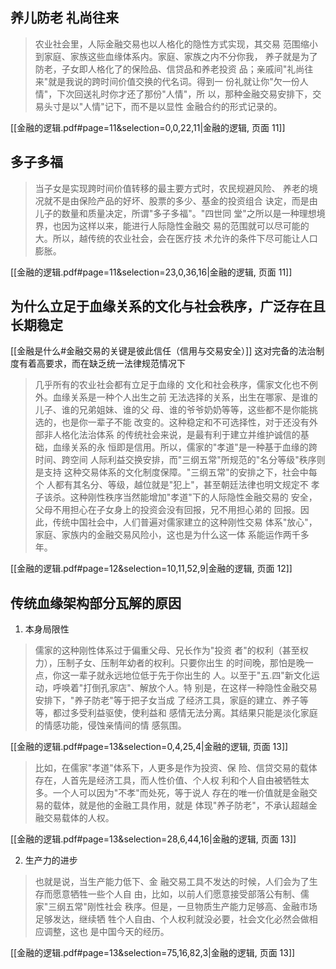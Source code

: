 ## 养儿防老 礼尚往来
> 农业社会里，人际金融交易也以人格化的隐性方式实现，其交易 范围缩小到家庭、家族这些血缘体系内。家庭、家族之内不分你我， 养子就是为了防老，子女即人格化了的保险品、信贷品和养老投资 品；亲戚间"礼尚往来"就是我说的跨时间价值交换的代名词。得到一 份礼就让你"欠一份人情"，下次回送礼时你才还了那份"人情"，所 以，那种金融交易安排下，交易头寸是以"人情"记下，而不是以显性 金融合约的形式记录的。

[[金融的逻辑.pdf#page=11&selection=0,0,22,11|金融的逻辑, 页面 11]]
## 多子多福
> 当子女是实现跨时间价值转移的最主要方式时，农民规避风险、 养老的境况就不是由保险产品的好坏、股票的多少、基金的投资组合 诀定，而是由儿子的数量和质量决定，所谓"多子多福"。"四世同 堂"之所以是一种理想境界，也因为这样以来，能进行人际隐性金融交 易的范围就可以尽可能的大。所以，越传统的农业社会，会在医疗技 术允许的条件下尽可能让人口膨胀。

[[金融的逻辑.pdf#page=11&selection=23,0,36,16|金融的逻辑, 页面 11]]
## 为什么立足于血缘关系的文化与社会秩序，广泛存在且长期稳定

[[金融是什么#金融交易的关键是彼此信任（信用与交易安全）]]
这对完备的法治制度有着高要求，而在缺乏统一法律规范情况下
> 几乎所有的农业社会都有立足于血缘的 文化和社会秩序，儒家文化也不例外。血缘关系是一种个人出生之前 无法选择的关系，出生在哪家、是谁的儿子、谁的兄弟姐妹、谁的父 母、谁的爷爷奶奶等等，这些都不是你能挑选的，也是你一辈子不能 改变的。这种稳定和不可选择性，对于还没有外部非人格化法治体系 的传统社会来说，是最有利于建立并维护诚信的基础，血缘关系的永 恒即是信用。所以，儒家的"孝道"是一种基于血缘的跨时间、跨空间 人际利益交换安排，而"三纲五常"所规范的"名分等级"秩序则是支持 这种交易体系的文化制度保障。"三纲五常"的安排之下，社会中每个 人都有其名分、等级，越位就是"犯上"，甚至朝廷法律也明文规定不 孝子该杀。这种刚性秩序当然能增加"孝道"下的人际隐性金融交易的 安全，父母不用担心在子女身上的投资会没有回报，兄不用担心弟的 回报。因此，传统中国社会中，人们普遍对儒家建立的这种刚性交易 体系"放心"，家庭、家族内的金融交易风险小，这也是为什么这一体 系能运作两千多年。

[[金融的逻辑.pdf#page=12&selection=10,11,52,9|金融的逻辑, 页面 12]]

## 传统血缘架构部分瓦解的原因

1. 本身局限性
> 儒家的这种刚性体系过于偏重父母、兄长作为"投资 者"的权利（甚至权力），压制子女、压制年幼者的权利。只要你出生 的时间晚，那怕是晚一点，你这一辈子就永远地位低于先于你出生的 人。以至于"五.四"新文化运动，呼唤着"打倒孔家店"、解放个人。特 别是，在这样一种隐性金融交易安排下，"养子防老"等于把子女当成 了经济工具，家庭的建立、养子等等，都过多受利益驱使，使利益和 感情无法分离。其结果只能是淡化家庭的情感功能，侵蚀亲情间的情 感氛围。

[[金融的逻辑.pdf#page=13&selection=0,4,25,4|金融的逻辑, 页面 13]]
> 比如，在儒家"孝道"体系下，人更多是作为投资、保 险、信贷交易的载体存在，人首先是经济工具，而人性价值、个人权 利和个人自由被牺牲太多。一个人可以因为"不孝"而处死，等于说人 存在的唯一价值就是金融交易的载体，就是他的金融工具作用，就是 体现"养子防老"，不承认超越金融交易载体的人权。

[[金融的逻辑.pdf#page=13&selection=28,6,44,16|金融的逻辑, 页面 13]]

2. 生产力的进步
> 也就是说，当生产能力低下、金 融交易工具不发达的时候，人们会为了生存而愿意牺牲一些个人自 由，比如，以前人们愿意接受部落公有制、儒家"三纲五常"刚性社会 秩序。但是，一旦物质生产能力足够高、金融市场足够发达，继续牺 牲个人自由、个人权利就没必要，社会文化必然会做相应调整，这也 是中国今天的经历。

[[金融的逻辑.pdf#page=13&selection=75,16,82,3|金融的逻辑, 页面 13]]












